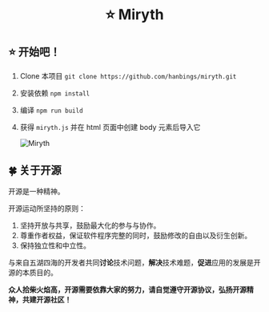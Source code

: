 <h1 align="center">⭐ Miryth</h1>

## ⭐ 开始吧！

1. Clone 本项目 `git clone https://github.com/hanbings/miryth.git`

2. 安装依赖 `npm install`

3. 编译 `npm run build`

4. 获得 `miryth.js` 并在 html 页面中创建 body 元素后导入它

   ![Miryth](https://i.328888.xyz/2023/05/08/i1a1U5.png)

## 🍀 关于开源

开源是一种精神。

开源运动所坚持的原则：

1. 坚持开放与共享，鼓励最大化的参与与协作。
2. 尊重作者权益，保证软件程序完整的同时，鼓励修改的自由以及衍生创新。
3. 保持独立性和中立性。

与来自五湖四海的开发者共同**讨论**技术问题，**解决**技术难题，**促进**应用的发展是开源的本质目的。

**众人拾柴火焰高，开源需要依靠大家的努力，请自觉遵守开源协议，弘扬开源精神，共建开源社区！**
